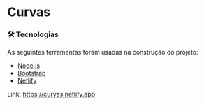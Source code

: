 # Curvas

### 🛠 Tecnologias

As seguintes ferramentas foram usadas na construção do projeto:

- [Node.js](https://nodejs.org/)
- [Bootstrap](https://getbootstrap.com/)
- [Netlify](https://www.netlify.com/)


Link: https://curvas.netlify.app
